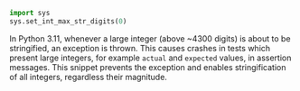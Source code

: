 ```python
import sys
sys.set_int_max_str_digits(0)
```

In Python 3.11, whenever a large integer (above ~4300 digits) is about to be stringified, an exception is thrown. This causes crashes in tests which present large integers, for example `actual` and `expected` values, in assertion messages. This snippet prevents the exception and enables stringification of all integers, regardless their magnitude.
